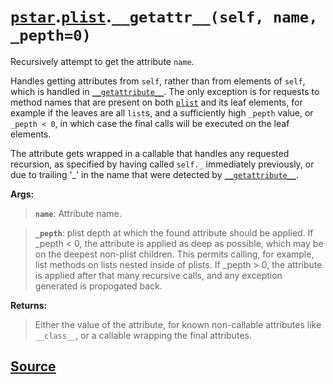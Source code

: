 # [`pstar`](./pstar.md).[`plist`](./pstar_plist.md).`__getattr__(self, name, _pepth=0)`

Recursively attempt to get the attribute `name`.

Handles getting attributes from `self`, rather than from elements of `self`,
which is handled in [`__getattribute__`](./pstar_plist___getattribute__.md). The only exception is for
requests to method names that are present on both [`plist`](./pstar_plist.md) and its leaf
elements, for example if the leaves are all `list`s, and a sufficiently high
`_pepth` value, or `_pepth < 0`, in which case the final calls will be
executed on the leaf elements.

The attribute gets wrapped in a callable that handles any requested recursion,
as specified by having called `self._` immediately previously, or due to
trailing '_' in the name that were detected by [`__getattribute__`](./pstar_plist___getattribute__.md).

**Args:**

>    **`name`**: Attribute name.

>    **`_pepth`**: plist depth at which the found attribute should be applied.
>            If _pepth < 0, the attribute is applied as deep as possible, which
>            may be on the deepest non-plist children. This permits calling,
>            for example, list methods on lists nested inside of plists.
>            If _pepth > 0, the attribute is applied after that many recursive
>            calls, and any exception generated is propogated back.

**Returns:**

>    Either the value of the attribute, for known non-callable attributes like
>    `__class__`, or a callable wrapping the final attributes.



## [Source](../pstar/pstar.py#L1800-L1843)
